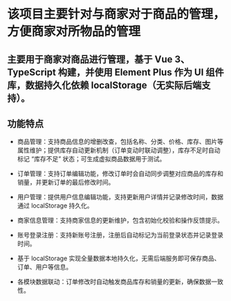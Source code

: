 # 该项目主要针对与商家对于商品的管理，方便商家对所物品的管理
## 主要用于商家对商品进行管理，基于 Vue 3、TypeScript 构建，并使用 Element Plus 作为 UI 组件库，数据持久化依赖 localStorage（无实际后端支持）。

## 功能特点
- 商品管理：支持商品信息的增删改查，包括名称、分类、价格、库存、图片等属性维护；提供库存自动更新机制（订单变动时联动调整），库存不足时自动标记 “库存不足” 状态；可生成虚拟商品数据用于测试。

- 订单管理：支持订单编辑功能，修改订单时会自动同步调整对应商品的库存和销量，并更新订单的最后修改时间。

- 用户管理：提供用户信息编辑功能，支持更新用户详情并记录修改时间，数据通过 localStorage 持久化。

- 商家信息管理：支持商家信息的更新维护，包含初始化校验和操作反馈提示。

- 账号登录注册：支持新账号注册，注册后自动标记为当前登录状态并记录登录时间。
- 基于 localStorage 实现全量数据本地持久化，无需后端服务即可保存商品、订单、用户等信息。
- 各模块数据联动：订单修改时自动触发商品库存和销量的更新，确保数据一致性。